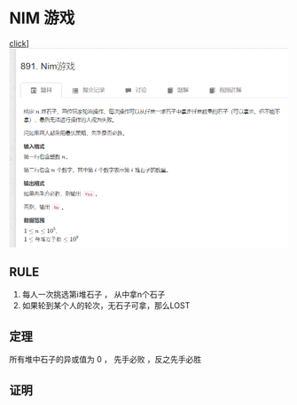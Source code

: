 #  NIM 游戏
[click](https://www.acwing.com/problem/content/893/)]
![图 1](/images/851fd70ce1185d10ae2d646a1f07b63a32432d34f92b1aadbed69d363f74b2e4.png)  

## RULE 
1. 每人一次挑选第i堆石子 ， 从中拿n个石子
2. 如果轮到某个人的轮次，无石子可拿，那么LOST

## 定理
所有堆中石子的异或值为 0 ， 先手必败  ，反之先手必胜

## 证明
